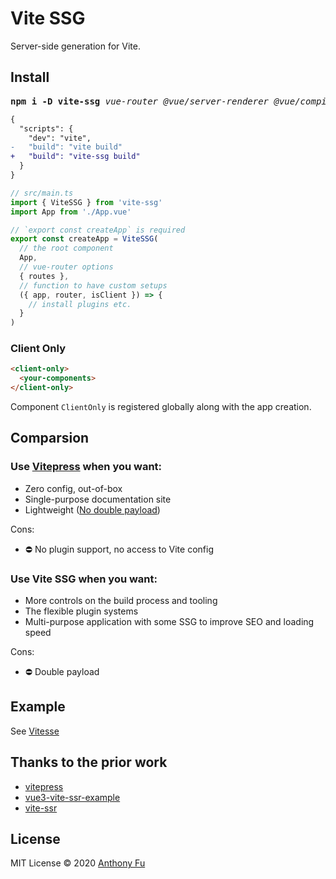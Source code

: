 # Vite SSG

Server-side generation for Vite.

## Install

<pre>
<b>npm i -D vite-ssg</b> <em>vue-router @vue/server-renderer @vue/compiler-sfc</em>
</pre>

```diff
{
  "scripts": {
    "dev": "vite",
-   "build": "vite build"
+   "build": "vite-ssg build"
  }
}
```

```ts
// src/main.ts
import { ViteSSG } from 'vite-ssg'
import App from './App.vue'

// `export const createApp` is required
export const createApp = ViteSSG(
  // the root component
  App,
  // vue-router options
  { routes },
  // function to have custom setups
  ({ app, router, isClient }) => {
    // install plugins etc.
  }
)
```

### Client Only

```html
<client-only>
  <your-components>
</client-only>
```

Component `ClientOnly` is registered globally along with the app creation.

## Comparsion

### Use [Vitepress](https://github.com/vuejs/vitepress) when you want:

- Zero config, out-of-box
- Single-purpose documentation site
- Lightweight ([No double payload](https://twitter.com/youyuxi/status/1274834280091389955))

Cons:
- ⛔️ No plugin support, no access to Vite config

### Use Vite SSG when you want:

- More controls on the build process and tooling
- The flexible plugin systems
- Multi-purpose application with some SSG to improve SEO and loading speed

Cons:
- ⛔️ Double payload

## Example

See [Vitesse](https://github.com/antfu/vitesse)

## Thanks to the prior work

- [vitepress](https://github.com/vuejs/vitepress/tree/master/src/node/build)
- [vue3-vite-ssr-example](https://github.com/tbgse/vue3-vite-ssr-example)
- [vite-ssr](https://github.com/frandiox/vite-ssr)

## License

MIT License © 2020 [Anthony Fu](https://github.com/antfu)
